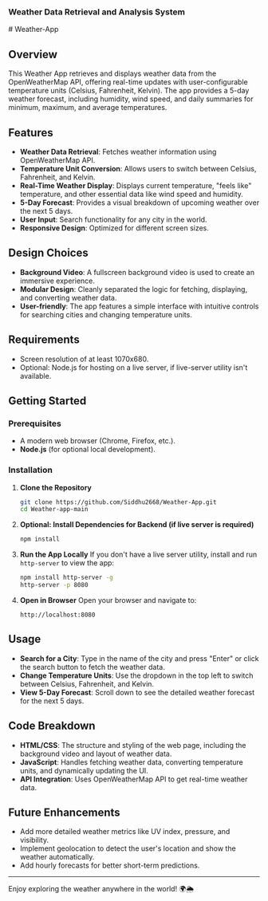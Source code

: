 ### Weather Data Retrieval and Analysis System
#  W e a t h e r - A p p 
 


## Overview

This Weather App retrieves and displays weather data from the OpenWeatherMap API, offering real-time updates with user-configurable temperature units (Celsius, Fahrenheit, Kelvin). The app provides a 5-day weather forecast, including humidity, wind speed, and daily summaries for minimum, maximum, and average temperatures.

## Features

- **Weather Data Retrieval**: Fetches weather information using OpenWeatherMap API.
- **Temperature Unit Conversion**: Allows users to switch between Celsius, Fahrenheit, and Kelvin.
- **Real-Time Weather Display**: Displays current temperature, "feels like" temperature, and other essential data like wind speed and humidity.
- **5-Day Forecast**: Provides a visual breakdown of upcoming weather over the next 5 days.
- **User Input**: Search functionality for any city in the world.
- **Responsive Design**: Optimized for different screen sizes.

## Design Choices

- **Background Video**: A fullscreen background video is used to create an immersive experience.
- **Modular Design**: Cleanly separated the logic for fetching, displaying, and converting weather data.
- **User-friendly**: The app features a simple interface with intuitive controls for searching cities and changing temperature units.

## Requirements

- Screen resolution of at least 1070x680.
- Optional: Node.js for hosting on a live server, if live-server utility isn't available.

## Getting Started

### Prerequisites

- A modern web browser (Chrome, Firefox, etc.).
- **Node.js** (for optional local development).

### Installation

1. **Clone the Repository**
   ```bash
   git clone https://github.com/Siddhu2668/Weather-App.git
   cd Weather-app-main
   ```

2. **Optional: Install Dependencies for Backend (if live server is required)**
   ```bash
   npm install
   ```

3. **Run the App Locally**
   If you don't have a live server utility, install and run `http-server` to view the app:
   ```bash
   npm install http-server -g
   http-server -p 8080
   ```

4. **Open in Browser**
   Open your browser and navigate to:
   ```
   http://localhost:8080
   ```

## Usage

- **Search for a City**: Type in the name of the city and press "Enter" or click the search button to fetch the weather data.
- **Change Temperature Units**: Use the dropdown in the top left to switch between Celsius, Fahrenheit, and Kelvin.
- **View 5-Day Forecast**: Scroll down to see the detailed weather forecast for the next 5 days.

## Code Breakdown

- **HTML/CSS**: The structure and styling of the web page, including the background video and layout of weather data.
- **JavaScript**: Handles fetching weather data, converting temperature units, and dynamically updating the UI.
- **API Integration**: Uses OpenWeatherMap API to get real-time weather data.



## Future Enhancements

- Add more detailed weather metrics like UV index, pressure, and visibility.
- Implement geolocation to detect the user's location and show the weather automatically.
- Add hourly forecasts for better short-term predictions.



---

Enjoy exploring the weather anywhere in the world! 🌍🌦️
